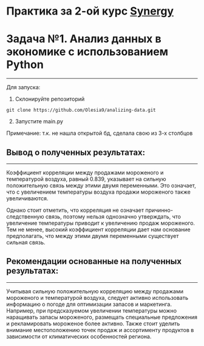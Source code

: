 # Практика за 2-ой курс [Synergy](https://synergy.ru/)

# Задача №1. Анализ данных в экономике с использованием Python

---
Для запуска:
1. Склонируйте репозиторий 
```
git clone https://github.com/Olesia9/analizing-data.git
```
2. Запустите main.py

Примечание: т.к. не нашла открытой бд, сделала свою из 3-х столбцов

Вывод о полученных результатах:
---

---
Коэффициент корреляции между продажами мороженого и температурой воздуха, 
равный 0.839, указывает на сильную положительную связь между этими двумя 
переменными. Это означает, что с увеличением температуры воздуха продажи 
мороженого также увеличиваются.

Однако стоит отметить, что корреляция не означает причинно-следственную связь,
поэтому нельзя однозначно утверждать, что увеличение температуры приводит к 
увеличению продаж мороженого. Тем не менее, высокий коэффициент корреляции 
дает нам основание предполагать, что между этими двумя переменными существует
сильная связь.

Рекомендации основанные на полученных результатах:
---

---

Учитывая сильную положительную корреляцию между продажами мороженого 
и температурой воздуха, следует активно использовать информацию о погоде 
для оптимизации запасов и маркетинга. Например, при предсказуемом увеличении 
температуры можно наращивать запасы мороженого, размещать специальные 
предложения и рекламировать мороженое более активно. Также стоит уделить 
внимание местоположению точек продаж и ассортименту продуктов в зависимости 
от климатических особенностей региона.